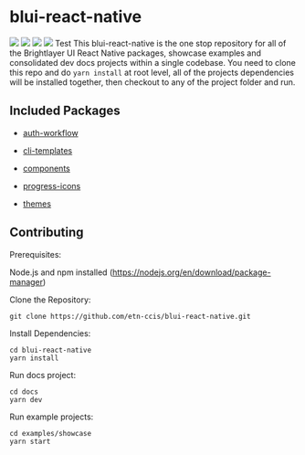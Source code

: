 # blui-react-native

[![](https://img.shields.io/npm/v/@brightlayer-ui/react-native-progress-icons.svg?label=@brightlayer-ui/react-native-progress-icons&style=flat)](https://www.npmjs.com/package/@brightlayer-ui/react-native-progress-icons) [![](https://img.shields.io/npm/v/@brightlayer-ui/react-native-auth-workflow.svg?label=@brightlayer-ui/react-native-auth-workflow&style=flat)](https://www.npmjs.com/package/@brightlayer-ui/react-native-auth-workflow) [![](https://img.shields.io/npm/v/@brightlayer-ui/react-native-components?label=%40brightlayer-ui%2Freact-native-components)](https://www.npmjs.com/package/@brightlayer-ui/react-native-components) [![](https://img.shields.io/npm/v/@brightlayer-ui/react-native-themes.svg?label=@brightlayer-ui/react-native-themes&style=flat)](https://www.npmjs.com/package/@brightlayer-ui/react-native-themes)
 Test 
This blui-react-native is the one stop repository for all of the Brightlayer UI React Native packages, showcase examples and consolidated dev docs projects within a single codebase. You need to clone this repo and do `yarn install` at root level, all of the projects dependencies will be installed together, then checkout to any of the project folder and run.

## Included Packages

- [auth-workflow](https://github.com/etn-ccis/blui-react-native/tree/dev/packages/blui-react-native-workflows)

- [cli-templates](https://github.com/etn-ccis/blui-react-native/tree/dev/packages/blui-react-native-cli-templates)

- [components](https://github.com/etn-ccis/blui-react-native/tree/dev/packages/blui-react-native-component-library)

- [progress-icons](https://github.com/etn-ccis/blui-react-native/tree/dev/packages/blui-progress-icons)

- [themes](https://github.com/etn-ccis/blui-react-native/tree/dev/packages/blui-react-native-themes)

## Contributing

Prerequisites:

Node.js and npm installed (https://nodejs.org/en/download/package-manager)

Clone the Repository:

```shell
git clone https://github.com/etn-ccis/blui-react-native.git
```

Install Dependencies:

```shell
cd blui-react-native
yarn install
```

Run docs project:

```shell
cd docs
yarn dev
```

Run example projects:

```shell
cd examples/showcase
yarn start
```

